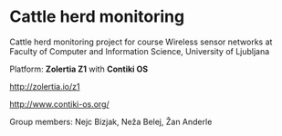 # Cattle herd monitoring
Cattle herd monitoring project for course Wireless sensor networks at Faculty of Computer and Information Science, University of Ljubljana

Platform: **Zolertia Z1** with **Contiki OS**

http://zolertia.io/z1

http://www.contiki-os.org/


Group members: Nejc Bizjak, Neža Belej, Žan Anderle
